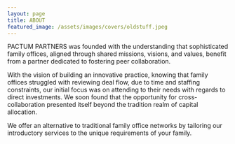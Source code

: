 ```yaml
---
layout: page
title: ABOUT
featured_image: /assets/images/covers/oldstuff.jpeg
---
```


PACTUM PARTNERS was founded with the understanding that sophisticated family offices, aligned through shared missions, visions, and values, benefit from a partner dedicated to fostering peer collaboration. 



With the vision of building an innovative practice, knowing that family offices struggled with reviewing deal flow, due to time and staffing constraints, our initial focus was on attending to their needs with regards to direct investments. We soon found that the opportunity for cross-collaboration presented itself beyond the tradition realm of capital allocation.


We offer an alternative to traditional family office networks by tailoring our introductory services to the unique requirements of your family. 


